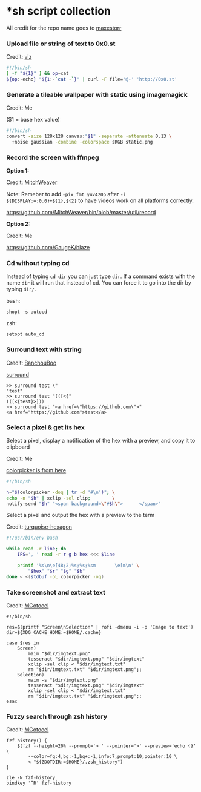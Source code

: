 # *sh script collection

All credit for the repo name goes to [maxestorr](https://github.com/maxestorr)

### Upload file or string of text to 0x0.st

Credit: [viz](https://github.com/vizs)

```sh
#!/bin/sh
[ -f "${1}" ] && op=cat
${op:-echo} "${1:-`cat -`}" | curl -F file='@-' 'http://0x0.st'
```

### Generate a tileable wallpaper with static using imagemagick

Credit: Me

($1 = base hex value)

```sh
#!/bin/sh
convert -size 128x128 canvas:"$1" -separate -attenuate 0.13 \
  +noise gaussian -combine -colorspace sRGB static.png
```

### Record the screen with ffmpeg

**Option 1:**

Credit: [MitchWeaver](https://github.com/MitchWeaver)

Note: Remeber to add `-pix_fmt yuv420p` after `-i ${DISPLAY:=:0.0}+${1},${2}` to have videos work on all platforms correctly.

https://github.com/MitchWeaver/bin/blob/master/util/record

**Option 2:**

Credit: Me

https://github.com/GaugeK/blaze

### Cd without typing cd

Instead of typing `cd dir` you can just type `dir`.
If a command exists with the name `dir` it will run that instead of cd.
You can force it to go into the dir by typing `dir/`.

bash:

    shopt -s autocd

zsh:

    setopt auto_cd

### Surround text with string

Credit: [BanchouBoo](https://github.com/BanchouBoo)

[surround](surround)

```
>> surround test \"
"test"
>> surround test "(([<{"
(([<{test}>]))
>> surround test "<a href=\"https://github.com\">"
<a href="https://github.com">test</a>
```

### Select a pixel & get its hex

Select a pixel, display a notification of the hex with a preview, and copy
it to clipboard

Credit: Me

[colorpicker is from here](https://github.com/ym1234/colorpicker)

```sh
#!/bin/sh

h="$(colorpicker -doq | tr -d '#\n')"; \
echo -n "$h" | xclip -sel clip;        \
notify-send "$h" "<span background=\"#$h\">      </span>"
```

Select a pixel and output the hex with a preview to the term

Credit: [turquoise-hexagon](https://github.com/turquoise-hexagon)

```sh
#!/usr/bin/env bash

while read -r line; do
    IFS=', ' read -r r g b hex <<< $line

    printf '%s\n\e[48;2;%s;%s;%sm       \e[m\n' \
        "$hex" "$r" "$g" "$b"
done < <(stdbuf -oL colorpicker -oq)
```

### Take screenshot and extract text

Credit: [MCotocel](https://www.github.com/Mcotocel)

```
#!/bin/sh

res=$(printf "Screen\nSelection" | rofi -dmenu -i -p 'Image to text')
dir=${XDG_CACHE_HOME:=$HOME/.cache}

case $res in
    Screen)
        maim "$dir/imgtext.png"
        tesseract "$dir/imgtext.png" "$dir/imgtext"
        xclip -sel clip < "$dir/imgtext.txt"
        rm "$dir/imgtext.txt" "$dir/imgtext.png";;
    Selection)
        maim -s "$dir/imgtext.png"
        tesseract "$dir/imgtext.png" "$dir/imgtext"
        xclip -sel clip < "$dir/imgtext.txt"
        rm "$dir/imgtext.txt" "$dir/imgtext.png";;
esac
```

### Fuzzy search through zsh history

Credit: [MCotocel](https://www.github.com/Mcotocel)

```
fzf-history() {
    $(fzf --height=20% --prompt='> ' --pointer='>' --preview='echo {}' \
        --color=fg:4,bg:-1,bg+:-1,info:7,prompt:10,pointer:10 \
        < "${ZDOTDIR:=$HOME}/.zsh_history")
}

zle -N fzf-history
bindkey '^R' fzf-history
```
